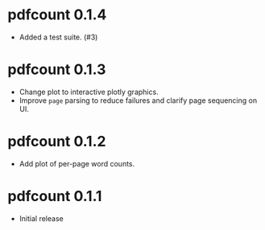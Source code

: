 # pdfcount 0.1.4

* Added a test suite. (#3)

# pdfcount 0.1.3

* Change plot to interactive plotly graphics.
* Improve `page` parsing to reduce failures and clarify page sequencing on UI.

# pdfcount 0.1.2

* Add plot of per-page word counts.

# pdfcount 0.1.1

* Initial release

